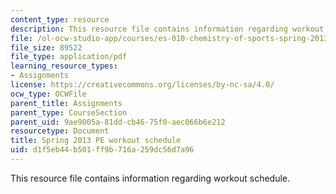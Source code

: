 ```yaml
---
content_type: resource
description: This resource file contains information regarding workout schedule.
file: /ol-ocw-studio-app/courses/es-010-chemistry-of-sports-spring-2013/d1f5eb44b501ff9b716a259dc56d7a96_MITES_010S13_workout_sche.pdf
file_size: 89522
file_type: application/pdf
learning_resource_types:
- Assignments
license: https://creativecommons.org/licenses/by-nc-sa/4.0/
ocw_type: OCWFile
parent_title: Assignments
parent_type: CourseSection
parent_uid: 9ae9005a-81dd-cb46-75f0-aec066b6e212
resourcetype: Document
title: Spring 2013 PE workout schedule
uid: d1f5eb44-b501-ff9b-716a-259dc56d7a96
---
```

This resource file contains information regarding workout schedule.